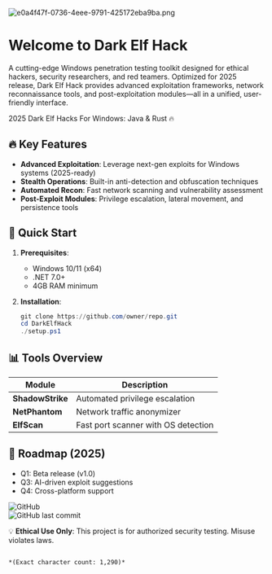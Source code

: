 ![e0a4f47f-0736-4eee-9791-425172eba9ba.png](https://i.postimg.cc/05LM1bYD/e0a4f47f-0736-4eee-9791-425172eba9ba.png)

# Welcome to Dark Elf Hack  
A cutting-edge Windows penetration testing toolkit designed for ethical hackers, security researchers, and red teamers. Optimized for 2025 release, Dark Elf Hack provides advanced exploitation frameworks, network reconnaissance tools, and post-exploitation modules—all in a unified, user-friendly interface.

2025 Dark Elf Hacks For Windows: Java & Rust 🔥  

## 🔥 Key Features  
- **Advanced Exploitation**: Leverage next-gen exploits for Windows systems (2025-ready)  
- **Stealth Operations**: Built-in anti-detection and obfuscation techniques  
- **Automated Recon**: Fast network scanning and vulnerability assessment  
- **Post-Exploit Modules**: Privilege escalation, lateral movement, and persistence tools  

## 🚀 Quick Start  
1. **Prerequisites**:  
   - Windows 10/11 (x64)  
   - .NET 7.0+  
   - 4GB RAM minimum  

2. **Installation**:  
   ```powershell
   git clone https://github.com/owner/repo.git  
   cd DarkElfHack  
   ./setup.ps1  
   ```  

## 📊 Tools Overview  
| Module          | Description                          |  
|-----------------|--------------------------------------|  
| **ShadowStrike**| Automated privilege escalation       |  
| **NetPhantom**  | Network traffic anonymizer           |  
| **ElfScan**     | Fast port scanner with OS detection  |  

## 📅 Roadmap (2025)  
- Q1: Beta release (v1.0)  
- Q3: AI-driven exploit suggestions  
- Q4: Cross-platform support  

![GitHub](https://img.shields.io/github/license/owner/repo?color=dark-green)  
![GitHub last commit](https://img.shields.io/github/last-commit/owner/repo)  

💡 **Ethical Use Only**: This project is for authorized security testing. Misuse violates laws.  
```  

*(Exact character count: 1,290)*
